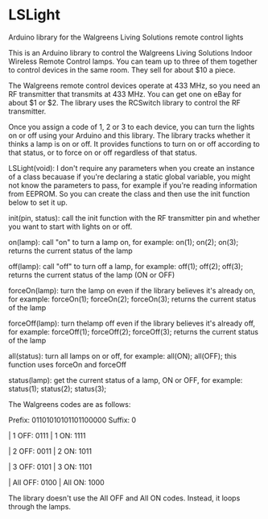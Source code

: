 LSLight
=======

Arduino library for the Walgreens Living Solutions remote control lights

This is an Arduino library to control the Walgreens Living Solutions Indoor Wireless Remote Control
lamps. You can team up to three of them together to control devices in the same room. They sell for
about $10 a piece.

The Walgreens remote control devices operate at 433 MHz, so you need an RF transmitter that transmits
at 433 MHz. You can get one on eBay for about $1 or $2. The library uses the RCSwitch library to control
the RF transmitter.

Once you assign a code of 1, 2 or 3 to each device, you can turn the lights on or off using your Arduino
and this library. The library tracks whether it thinks a lamp is on or off. It provides functions to turn
on or off according to that status, or to force on or off regardless of that status.


LSLight(void):      I don't require any parameters when you create an instance of a class becauase if you're
                    declaring a static global variable, you might not know the parameters to pass, for example
                    if you're reading information from EEPROM. So you can create the class and then use the
                    init function below to set it up.

init(pin, status):  call the init function with the RF transmitter pin and whether you want to start with
                    lights on or off. 
                    
on(lamp):           call "on" to turn a lamp on, for example:  on(1); on(2); on(3);
                    returns the current status of the lamp

off(lamp):          call "off" to turn off a lamp, for example:  off(1); off(2); off(3);
                    returns the current status of the lamp (ON or OFF)

forceOn(lamp):      turn the lamp on even if the library believes it's already on, for example:
                    forceOn(1); forceOn(2); forceOn(3);
                    returns the current status of the lamp
                    
forceOff(lamp):     turn thelamp off even if the library believes it's already off, for example:
                    forceOff(1); forceOff(2); forceOff(3);
                    returns the current status of the lamp
                    
all(status):        turn all lamps on or off, for example: all(ON); all(OFF);
                    this function uses forceOn and forceOff
                    
status(lamp):       get the current status of a lamp, ON or OFF, for example:  status(1); status(2); status(3);
  
The Walgreens codes are as follows:

  Prefix:   01101010101101100000
  Suffix:   0
  
   | 1 OFF:    0111
   | 1 ON:     1111
  
   | 2 OFF:    0011
   | 2 ON:     1011
  
   | 3 OFF:    0101
   | 3 ON:     1101
  
   | All OFF:  0100
   | All ON:   1000
  
The library doesn't use the All OFF and All ON codes. Instead, it loops through the lamps. 

